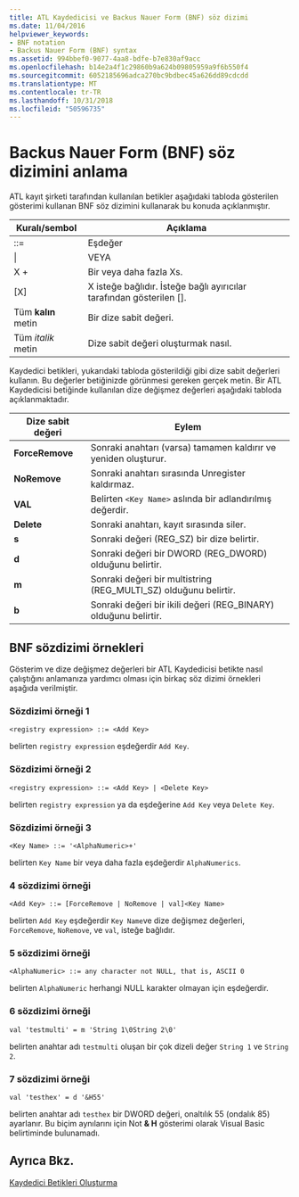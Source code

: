 ```yaml
---
title: ATL Kaydedicisi ve Backus Nauer Form (BNF) söz dizimi
ms.date: 11/04/2016
helpviewer_keywords:
- BNF notation
- Backus Nauer Form (BNF) syntax
ms.assetid: 994bbef0-9077-4aa8-bdfe-b7e830af9acc
ms.openlocfilehash: b14e2a4f1c29860b9a624b09805959a9f6b550f4
ms.sourcegitcommit: 6052185696adca270bc9bdbec45a626dd89cdcdd
ms.translationtype: MT
ms.contentlocale: tr-TR
ms.lasthandoff: 10/31/2018
ms.locfileid: "50596735"
---
```

# <a name="understanding-backus-nauer-form-bnf-syntax"></a>Backus Nauer Form (BNF) söz dizimini anlama

ATL kayıt şirketi tarafından kullanılan betikler aşağıdaki tabloda gösterilen gösterimi kullanan BNF söz dizimini kullanarak bu konuda açıklanmıştır.

|Kuralı/sembol|Açıklama|
|------------------------|-------------|
|::=|Eşdeğer|
|&#124;|VEYA|
|X +|Bir veya daha fazla Xs.|
|[X]|X isteğe bağlıdır. İsteğe bağlı ayırıcılar tarafından gösterilen \[].|
|Tüm **kalın** metin|Bir dize sabit değeri.|
|Tüm *italik* metin|Dize sabit değeri oluşturmak nasıl.|

Kaydedici betikleri, yukarıdaki tabloda gösterildiği gibi dize sabit değerleri kullanın. Bu değerler betiğinizde görünmesi gereken gerçek metin. Bir ATL Kaydedicisi betiğinde kullanılan dize değişmez değerleri aşağıdaki tabloda açıklanmaktadır.

|Dize sabit değeri|Eylem|
|--------------------|------------|
|**ForceRemove**|Sonraki anahtarı (varsa) tamamen kaldırır ve yeniden oluşturur.|
|**NoRemove**|Sonraki anahtarı sırasında Unregister kaldırmaz.|
|**VAL**|Belirten `<Key Name>` aslında bir adlandırılmış değerdir.|
|**Delete**|Sonraki anahtarı, kayıt sırasında siler.|
|**s**|Sonraki değeri (REG_SZ) bir dize belirtir.|
|**d**|Sonraki değeri bir DWORD (REG_DWORD) olduğunu belirtir.|
|**m**|Sonraki değeri bir multistring (REG_MULTI_SZ) olduğunu belirtir.|
|**b**|Sonraki değeri bir ikili değeri (REG_BINARY) olduğunu belirtir.|

## <a name="bnf-syntax-examples"></a>BNF sözdizimi örnekleri

Gösterim ve dize değişmez değerleri bir ATL Kaydedicisi betikte nasıl çalıştığını anlamanıza yardımcı olması için birkaç söz dizimi örnekleri aşağıda verilmiştir.

### <a name="syntax-example-1"></a>Sözdizimi örneği 1

```
<registry expression> ::= <Add Key>
```

belirten `registry expression` eşdeğerdir `Add Key`.

### <a name="syntax-example-2"></a>Sözdizimi örneği 2

```
<registry expression> ::= <Add Key> | <Delete Key>
```

belirten `registry expression` ya da eşdeğerine `Add Key` veya `Delete Key`.

### <a name="syntax-example-3"></a>Sözdizimi örneği 3

```
<Key Name> ::= '<AlphaNumeric>+'
```

belirten `Key Name` bir veya daha fazla eşdeğerdir `AlphaNumerics`.

### <a name="syntax-example-4"></a>4 sözdizimi örneği

```
<Add Key> ::= [ForceRemove | NoRemove | val]<Key Name>
```

belirten `Add Key` eşdeğerdir `Key Name`ve dize değişmez değerleri, `ForceRemove`, `NoRemove`, ve `val`, isteğe bağlıdır.

### <a name="syntax-example-5"></a>5 sözdizimi örneği

```
<AlphaNumeric> ::= any character not NULL, that is, ASCII 0
```

belirten `AlphaNumeric` herhangi NULL karakter olmayan için eşdeğerdir.

### <a name="syntax-example-6"></a>6 sözdizimi örneği

```
val 'testmulti' = m 'String 1\0String 2\0'
```

belirten anahtar adı `testmulti` oluşan bir çok dizeli değer `String 1` ve `String 2`.

### <a name="syntax-example-7"></a>7 sözdizimi örneği

```
val 'testhex' = d '&H55'
```

belirten anahtar adı `testhex` bir DWORD değeri, onaltılık 55 (ondalık 85) ayarlanır. Bu biçim aynılarını için Not **& H** gösterimi olarak Visual Basic belirtiminde bulunamadı.

## <a name="see-also"></a>Ayrıca Bkz.

[Kaydedici Betikleri Oluşturma](../atl/creating-registrar-scripts.md)

